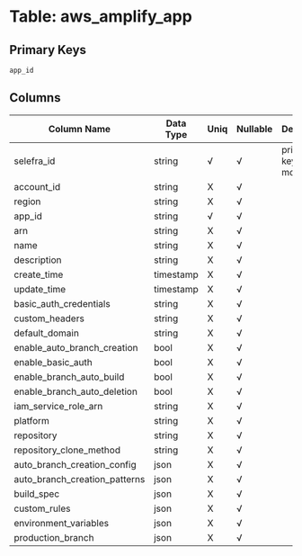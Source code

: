 # Table: aws_amplify_app

## Primary Keys 

```
app_id
```


## Columns 

|  Column Name   |  Data Type  | Uniq | Nullable | Description | 
|  ----  | ----  | ----  | ----  | ---- | 
| selefra_id | string | √ | √ | primary keys value md5 | 
| account_id | string | X | √ |  | 
| region | string | X | √ |  | 
| app_id | string | √ | √ |  | 
| arn | string | X | √ |  | 
| name | string | X | √ |  | 
| description | string | X | √ |  | 
| create_time | timestamp | X | √ |  | 
| update_time | timestamp | X | √ |  | 
| basic_auth_credentials | string | X | √ |  | 
| custom_headers | string | X | √ |  | 
| default_domain | string | X | √ |  | 
| enable_auto_branch_creation | bool | X | √ |  | 
| enable_basic_auth | bool | X | √ |  | 
| enable_branch_auto_build | bool | X | √ |  | 
| enable_branch_auto_deletion | bool | X | √ |  | 
| iam_service_role_arn | string | X | √ |  | 
| platform | string | X | √ |  | 
| repository | string | X | √ |  | 
| repository_clone_method | string | X | √ |  | 
| auto_branch_creation_config | json | X | √ |  | 
| auto_branch_creation_patterns | json | X | √ |  | 
| build_spec | json | X | √ |  | 
| custom_rules | json | X | √ |  | 
| environment_variables | json | X | √ |  | 
| production_branch | json | X | √ |  | 


